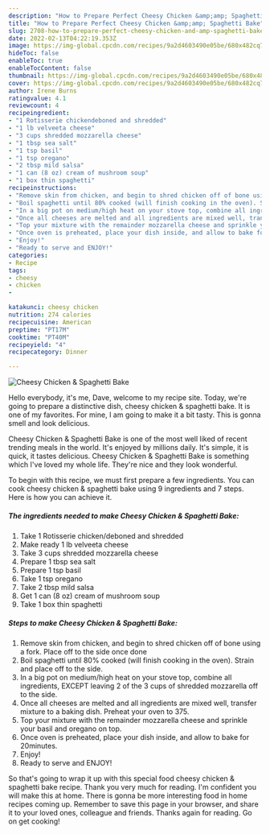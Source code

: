 ```yaml
---
description: "How to Prepare Perfect Cheesy Chicken &amp;amp; Spaghetti Bake"
title: "How to Prepare Perfect Cheesy Chicken &amp;amp; Spaghetti Bake"
slug: 2708-how-to-prepare-perfect-cheesy-chicken-and-amp-spaghetti-bake
date: 2022-02-13T04:22:19.353Z
image: https://img-global.cpcdn.com/recipes/9a2d4603490e05be/680x482cq70/cheesy-chicken-spaghetti-bake-recipe-main-photo.jpg
hideToc: false
enableToc: true
enableTocContent: false
thumbnail: https://img-global.cpcdn.com/recipes/9a2d4603490e05be/680x482cq70/cheesy-chicken-spaghetti-bake-recipe-main-photo.jpg
cover: https://img-global.cpcdn.com/recipes/9a2d4603490e05be/680x482cq70/cheesy-chicken-spaghetti-bake-recipe-main-photo.jpg
author: Irene Burns
ratingvalue: 4.1
reviewcount: 4
recipeingredient:
- "1 Rotisserie chickendeboned and shredded"
- "1 lb velveeta cheese"
- "3 cups shredded mozzarella cheese"
- "1 tbsp sea salt"
- "1 tsp basil"
- "1 tsp oregano"
- "2 tbsp mild salsa"
- "1 can (8 oz) cream of mushroom soup"
- "1 box thin spaghetti"
recipeinstructions:
- "Remove skin from chicken, and begin to shred chicken off of bone using a fork. Place off to the side once done"
- "Boil spaghetti until 80% cooked (will finish cooking in the oven). Strain and place off to the side."
- "In a big pot on medium/high heat on your stove top, combine all ingredients, EXCEPT leaving 2 of the 3 cups of shredded mozzarella off to the side."
- "Once all cheeses are melted and all ingredients are mixed well, transfer mixture to a baking dish. Preheat your oven to 375."
- "Top your mixture with the remainder mozzarella cheese and sprinkle your basil and oregano on top."
- "Once oven is preheated, place your dish inside, and allow to bake for 20minutes."
- "Enjoy!"
- "Ready to serve and ENJOY!"
categories:
- Recipe
tags:
- cheesy
- chicken
- 

katakunci: cheesy chicken  
nutrition: 274 calories
recipecuisine: American
preptime: "PT17M"
cooktime: "PT40M"
recipeyield: "4"
recipecategory: Dinner

---
```



![Cheesy Chicken &amp; Spaghetti Bake](https://img-global.cpcdn.com/recipes/9a2d4603490e05be/680x482cq70/cheesy-chicken-spaghetti-bake-recipe-main-photo.jpg)

Hello everybody, it's me, Dave, welcome to my recipe site. Today, we're going to prepare a distinctive dish, cheesy chicken &amp; spaghetti bake. It is one of my favorites. For mine, I am going to make it a bit tasty. This is gonna smell and look delicious.



Cheesy Chicken &amp; Spaghetti Bake is one of the most well liked of recent trending meals in the world. It's enjoyed by millions daily. It's simple, it is quick, it tastes delicious. Cheesy Chicken &amp; Spaghetti Bake is something which I've loved my whole life. They're nice and they look wonderful.


To begin with this recipe, we must first prepare a few ingredients. You can cook cheesy chicken &amp; spaghetti bake using 9 ingredients and 7 steps. Here is how you can achieve it.

<!--inarticleads1-->

##### The ingredients needed to make Cheesy Chicken &amp; Spaghetti Bake:

1. Take 1 Rotisserie chicken/deboned and shredded
1. Make ready 1 lb velveeta cheese
1. Take 3 cups shredded mozzarella cheese
1. Prepare 1 tbsp sea salt
1. Prepare 1 tsp basil
1. Take 1 tsp oregano
1. Take 2 tbsp mild salsa
1. Get 1 can (8 oz) cream of mushroom soup
1. Take 1 box thin spaghetti




<!--inarticleads2-->

##### Steps to make Cheesy Chicken &amp; Spaghetti Bake:

1. Remove skin from chicken, and begin to shred chicken off of bone using a fork. Place off to the side once done
1. Boil spaghetti until 80% cooked (will finish cooking in the oven). Strain and place off to the side.
1. In a big pot on medium/high heat on your stove top, combine all ingredients, EXCEPT leaving 2 of the 3 cups of shredded mozzarella off to the side.
1. Once all cheeses are melted and all ingredients are mixed well, transfer mixture to a baking dish. Preheat your oven to 375.
1. Top your mixture with the remainder mozzarella cheese and sprinkle your basil and oregano on top.
1. Once oven is preheated, place your dish inside, and allow to bake for 20minutes.
1. Enjoy!
1. Ready to serve and ENJOY!



So that's going to wrap it up with this special food cheesy chicken &amp; spaghetti bake recipe. Thank you very much for reading. I'm confident you will make this at home. There is gonna be more interesting food in home recipes coming up. Remember to save this page in your browser, and share it to your loved ones, colleague and friends. Thanks again for reading. Go on get cooking!
